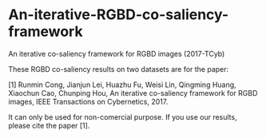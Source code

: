 # An-iterative-RGBD-co-saliency-framework
An iterative co-saliency framework for RGBD images (2017-TCyb)


These RGBD co-saliency results on two datasets are for the paper: 

[1] Runmin Cong, Jianjun Lei, Huazhu Fu, Weisi Lin, Qingming Huang, Xiaochun Cao, Chunping Hou, An iterative co-saliency framework for RGBD images, IEEE Transactions on Cybernetics, 2017.

It can only be used for non-comercial purpose. If you use our results, please cite the paper [1].

